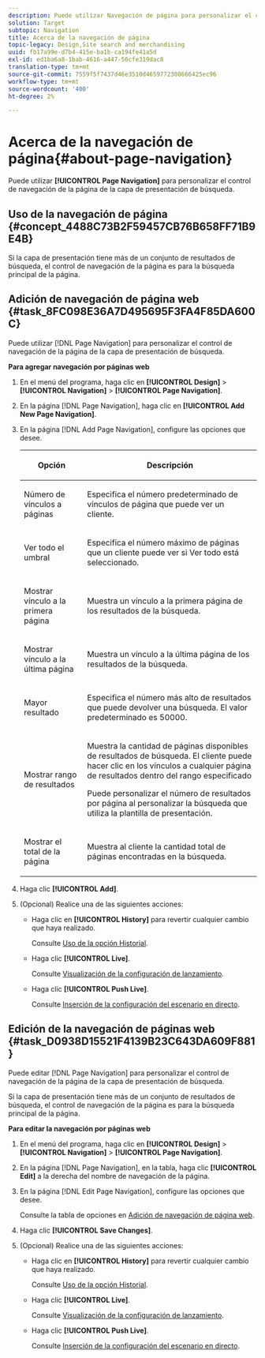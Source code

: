```yaml
---
description: Puede utilizar Navegación de página para personalizar el control de navegación de la página de la capa de presentación de búsqueda.
solution: Target
subtopic: Navigation
title: Acerca de la navegación de página
topic-legacy: Design,Site search and merchandising
uuid: fb17a99e-d7b4-415e-ba1b-ca194fe41a5d
exl-id: ed1ba6a8-1bab-4616-a447-50cfe319dac8
translation-type: tm+mt
source-git-commit: 7559f5f7437d46e3510d4659772308666425ec96
workflow-type: tm+mt
source-wordcount: '400'
ht-degree: 2%

---
```


# Acerca de la navegación de página{#about-page-navigation}

Puede utilizar **[!UICONTROL Page Navigation]** para personalizar el control de navegación de la página de la capa de presentación de búsqueda.

## Uso de la navegación de página {#concept_4488C73B2F59457CB76B658FF71B9E4B}

Si la capa de presentación tiene más de un conjunto de resultados de búsqueda, el control de navegación de la página es para la búsqueda principal de la página.

## Adición de navegación de página web {#task_8FC098E36A7D495695F3FA4F85DA600C}

Puede utilizar [!DNL Page Navigation] para personalizar el control de navegación de la página de la capa de presentación de búsqueda.

<!-- 

t_configuring_web_page_navigation.xml

 -->

**Para agregar navegación por páginas web**

1. En el menú del programa, haga clic en **[!UICONTROL Design]** > **[!UICONTROL Navigation]** > **[!UICONTROL Page Navigation]**.
1. En la página [!DNL Page Navigation], haga clic en **[!UICONTROL Add New Page Navigation]**.
1. En la página [!DNL Add Page Navigation], configure las opciones que desee.

   <!-- 
   r_page_navigation_options.xml
   -->

   <table> 
    <thead> 
      <tr> 
      <th colname="col1" class="entry"> <p>Opción </p> </th> 
      <th colname="col2" class="entry"> <p>Descripción </p> </th> 
      </tr> 
    </thead>
    <tbody> 
      <tr> 
      <td colname="col1"> <p>Número de vínculos a páginas </p> </td> 
      <td colname="col2"> <p> Especifica el número predeterminado de vínculos de página que puede ver un cliente. </p> </td> 
      </tr> 
      <tr> 
      <td colname="col1"> <p>Ver todo el umbral </p> </td> 
      <td colname="col2"> <p>Especifica el número máximo de páginas que un cliente puede ver si <span class="uicontrol"> Ver todo</span> está seleccionado. </p> </td> 
      </tr> 
      <tr> 
      <td colname="col1"> <p>Mostrar vínculo a la primera página </p> </td> 
      <td colname="col2"> <p>Muestra un vínculo a la primera página de los resultados de la búsqueda. </p> </td> 
      </tr> 
      <tr> 
      <td colname="col1"> <p>Mostrar vínculo a la última página </p> </td> 
      <td colname="col2"> <p> Muestra un vínculo a la última página de los resultados de la búsqueda. </p> </td> 
      </tr> 
      <tr> 
      <td colname="col1"> <p>Mayor resultado </p> </td> 
      <td colname="col2"> <p>Especifica el número más alto de resultados que puede devolver una búsqueda. El valor predeterminado es 50000. </p> </td> 
      </tr> 
      <tr> 
      <td colname="col1"> <p>Mostrar rango de resultados </p> </td> 
      <td colname="col2"> <p>Muestra la cantidad de páginas disponibles de resultados de búsqueda. El cliente puede hacer clic en los vínculos a cualquier página de resultados dentro del rango especificado </p> <p> Puede personalizar el número de resultados por página al personalizar la búsqueda que utiliza la plantilla de presentación. </p> </td> 
      </tr> 
      <tr> 
      <td colname="col1"> <p>Mostrar el total de la página </p> </td> 
      <td colname="col2"> <p>Muestra al cliente la cantidad total de páginas encontradas en la búsqueda. </p> </td> 
      </tr> 
    </tbody> 
    </table>

1. Haga clic **[!UICONTROL Add]**.
1. (Opcional) Realice una de las siguientes acciones:

   * Haga clic en **[!UICONTROL History]** para revertir cualquier cambio que haya realizado.

      Consulte [Uso de la opción Historial](../t-using-the-history-option.md#task_70DD3F87A67242BBBD2CB27156F43002).

   * Haga clic **[!UICONTROL Live]**.

      Consulte [Visualización de la configuración de lanzamiento](../c-about-staging.md#task_401A0EBDB5DB4D4CA933CBA7BECDC10F).

   * Haga clic **[!UICONTROL Push Live]**.

      Consulte [Inserción de la configuración del escenario en directo](../c-about-staging.md#task_44306783B4C0408AAA58B471DAF2D9A4).

## Edición de la navegación de páginas web {#task_D0938D15521F4139B23C643DA609F881}

Puede editar [!DNL Page Navigation] para personalizar el control de navegación de la página de la capa de presentación de búsqueda.

<!-- 

t_editing_web_page_navigation.xml

 -->

Si la capa de presentación tiene más de un conjunto de resultados de búsqueda, el control de navegación de la página es para la búsqueda principal de la página.

**Para editar la navegación por páginas web**

1. En el menú del programa, haga clic en **[!UICONTROL Design]** > **[!UICONTROL Navigation]** > **[!UICONTROL Page Navigation]**.
1. En la página [!DNL Page Navigation], en la tabla, haga clic **[!UICONTROL Edit]** a la derecha del nombre de navegación de la página.
1. En la página [!DNL Edit Page Navigation], configure las opciones que desee.

   Consulte la tabla de opciones en [Adición de navegación de página web](../c-about-design-menu/c-about-page-navigation.md#task_8FC098E36A7D495695F3FA4F85DA600C).
1. Haga clic **[!UICONTROL Save Changes]**.
1. (Opcional) Realice una de las siguientes acciones:

   * Haga clic en **[!UICONTROL History]** para revertir cualquier cambio que haya realizado.

      Consulte [Uso de la opción Historial](../t-using-the-history-option.md#task_70DD3F87A67242BBBD2CB27156F43002).

   * Haga clic **[!UICONTROL Live]**.

      Consulte [Visualización de la configuración de lanzamiento](../c-about-staging.md#task_401A0EBDB5DB4D4CA933CBA7BECDC10F).

   * Haga clic **[!UICONTROL Push Live]**.

      Consulte [Inserción de la configuración del escenario en directo](../c-about-staging.md#task_44306783B4C0408AAA58B471DAF2D9A4).
